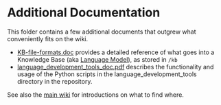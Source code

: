 # Additional Documentation

This folder contains a few additional documents that outgrew what conveniently fits on the wiki.

- [KB-file-formats.doc](KB-file-formats.docx) provides a detailed reference of what goes into a Knowledge Base (aka [Language Model](https://github.com/intersystems/iknow/wiki/Language-Models)), as stored in ```/kb```
- [language_development_tools_doc.pdf](language_development_tools_doc.pdf) describes the functionality and usage of the Python scripts in the language_development_tools directory in the repository.

See also the [main wiki](https://github.com/intersystems/iknow/wiki) for introductions on what to find where.
